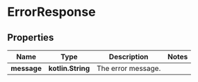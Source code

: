 # ErrorResponse

## Properties

| Name        | Type              | Description        | Notes |
|-------------|-------------------|--------------------|-------|
| **message** | **kotlin.String** | The error message. |       |



